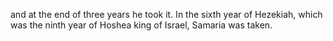 and at the end of three years he took it. In the sixth year of Hezekiah, which was the ninth year of Hoshea king of Israel, Samaria was taken.

